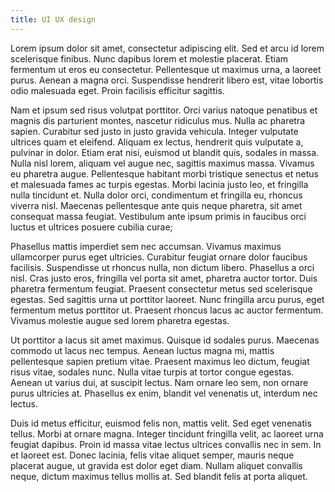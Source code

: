 ```yaml
---
title: UI UX design
---
```


Lorem ipsum dolor sit amet, consectetur adipiscing elit. Sed et arcu id lorem scelerisque finibus. Nunc dapibus lorem et molestie placerat. Etiam fermentum ut eros eu consectetur. Pellentesque ut maximus urna, a laoreet purus. Aenean a magna orci. Suspendisse hendrerit libero est, vitae lobortis odio malesuada eget. Proin facilisis efficitur sagittis.

Nam et ipsum sed risus volutpat porttitor. Orci varius natoque penatibus et magnis dis parturient montes, nascetur ridiculus mus. Nulla ac pharetra sapien. Curabitur sed justo in justo gravida vehicula. Integer vulputate ultrices quam et eleifend. Aliquam ex lectus, hendrerit quis vulputate a, pulvinar in dolor. Etiam erat nisi, euismod ut blandit quis, sodales in massa. Nulla nisl lorem, aliquam vel augue nec, sagittis maximus massa. Vivamus eu pharetra augue. Pellentesque habitant morbi tristique senectus et netus et malesuada fames ac turpis egestas. Morbi lacinia justo leo, et fringilla nulla tincidunt et. Nulla dolor orci, condimentum et fringilla eu, rhoncus viverra nisl. Maecenas pellentesque ante quis neque pharetra, sit amet consequat massa feugiat. Vestibulum ante ipsum primis in faucibus orci luctus et ultrices posuere cubilia curae;

Phasellus mattis imperdiet sem nec accumsan. Vivamus maximus ullamcorper purus eget ultricies. Curabitur feugiat ornare dolor faucibus facilisis. Suspendisse ut rhoncus nulla, non dictum libero. Phasellus a orci nisl. Cras justo eros, fringilla vel porta sit amet, pharetra auctor tortor. Duis pharetra fermentum feugiat. Praesent consectetur metus sed scelerisque egestas. Sed sagittis urna ut porttitor laoreet. Nunc fringilla arcu purus, eget fermentum metus porttitor ut. Praesent rhoncus lacus ac auctor fermentum. Vivamus molestie augue sed lorem pharetra egestas.

Ut porttitor a lacus sit amet maximus. Quisque id sodales purus. Maecenas commodo ut lacus nec tempus. Aenean luctus magna mi, mattis pellentesque sapien pretium vitae. Praesent maximus leo dictum, feugiat risus vitae, sodales nunc. Nulla vitae turpis at tortor congue egestas. Aenean ut varius dui, at suscipit lectus. Nam ornare leo sem, non ornare purus ultricies at. Phasellus ex enim, blandit vel venenatis ut, interdum nec lectus.

Duis id metus efficitur, euismod felis non, mattis velit. Sed eget venenatis tellus. Morbi at ornare magna. Integer tincidunt fringilla velit, ac laoreet urna feugiat dapibus. Proin id massa vitae lectus ultrices convallis nec in sem. In et laoreet est. Donec lacinia, felis vitae aliquet semper, mauris neque placerat augue, ut gravida est dolor eget diam. Nullam aliquet convallis neque, dictum maximus tellus mollis at. Sed blandit felis at porta aliquet.
